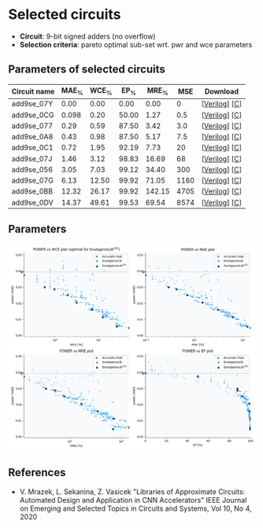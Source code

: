 
Selected circuits
===================
 - **Circuit**: 9-bit signed adders (no overflow)
 - **Selection criteria**: pareto optimal sub-set wrt. pwr and wce parameters

Parameters of selected circuits
----------------------------

| Circuit name | MAE<sub>%</sub> | WCE<sub>%</sub> | EP<sub>%</sub> | MRE<sub>%</sub> | MSE | Download |
| --- |  --- | --- | --- | --- | --- | --- | 
| add9se_07Y | 0.00 | 0.00 | 0.00 | 0.00 | 0 |  [[Verilog](add9se_07Y.v)]  [[C](add9se_07Y.c)] |
| add9se_0CG | 0.098 | 0.20 | 50.00 | 1.27 | 0.5 |  [[Verilog](add9se_0CG.v)]  [[C](add9se_0CG.c)] |
| add9se_077 | 0.29 | 0.59 | 87.50 | 3.42 | 3.0 |  [[Verilog](add9se_077.v)]  [[C](add9se_077.c)] |
| add9se_0A8 | 0.43 | 0.98 | 87.50 | 5.17 | 7.5 |  [[Verilog](add9se_0A8.v)]  [[C](add9se_0A8.c)] |
| add9se_0C1 | 0.72 | 1.95 | 92.19 | 7.73 | 20 |  [[Verilog](add9se_0C1.v)]  [[C](add9se_0C1.c)] |
| add9se_07J | 1.46 | 3.12 | 98.83 | 16.69 | 68 |  [[Verilog](add9se_07J.v)]  [[C](add9se_07J.c)] |
| add9se_056 | 3.05 | 7.03 | 99.12 | 34.40 | 300 |  [[Verilog](add9se_056.v)]  [[C](add9se_056.c)] |
| add9se_07G | 6.13 | 12.50 | 99.92 | 71.05 | 1160 |  [[Verilog](add9se_07G.v)]  [[C](add9se_07G.c)] |
| add9se_0BB | 12.32 | 26.17 | 99.92 | 142.15 | 4705 |  [[Verilog](add9se_0BB.v)]  [[C](add9se_0BB.c)] |
| add9se_0DV | 14.37 | 49.61 | 99.53 | 69.54 | 8574 |  [[Verilog](add9se_0DV.v)]  [[C](add9se_0DV.c)] |
    
Parameters
--------------
![Parameters figure](fig.png)

References
--------------
   - V. Mrazek, L. Sekanina, Z. Vasicek "Libraries of Approximate Circuits: Automated Design and Application in CNN Accelerators" IEEE Journal on Emerging and Selected Topics in Circuits and Systems, Vol 10, No 4, 2020

             